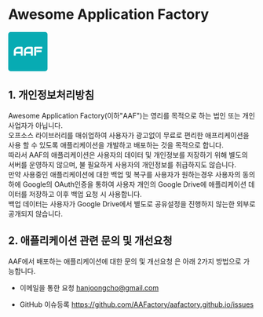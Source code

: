 ﻿# Awesome Application Factory  
<img src="../images/aaf_dev.png" style="border-radius: 5px;width: 80px;height: 80px;">   

## 1. 개인정보처리방침   
Awesome Application Factory(이하"AAF")는 영리를 목적으로 하는 법인 또는 개인 사업자가 아닙니다.   
오프소스 라이브러리를 매쉬업하여 사용자가 광고없이 무료로 편리한 애프리케이션을 사용 할 수 있도록 애플리케이션을 개발하고 배포하는 것을 목적으로 합니다.   
따라서 AAF의 애플리케이션은 사용자의 데이터 및 개인정보를 저장하기 위해 별도의 서버를 운영하지 않으며, 불 필요하게 사용자의 개인정보를 취급하지도 않습니다.   
만약 사용중인 애플리케이션에 대한 백업 및 복구를 사용자가 원하는경우 사용자의 동의하에 Google의 OAuth인증을 통하여 사용자 개인의 Google Drive에 애플리케이션 데이터를 저장하고 이후 백업 요청 시 사용합니다.   
백업 데이터는 사용자가 Google Drive에서 별도로 공유설정을 진행하지 않는한 외부로 공개되지 않습니다.   

## 2. 애플리케이션 관련 문의 및 개선요청   
AAF에서 배포하는 애플리케이션에 대한 문의 및 개선요청 은 아래 2가지 방법으로 가능합니다.   
* 이메일을 통한 요청
hanjoongcho@gmail.com

* GitHub 이슈등록
https://github.com/AAFactory/aafactory.github.io/issues  
